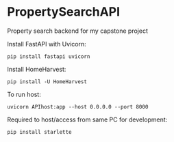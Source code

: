 # PropertySearchAPI
Property search backend for my capstone project

Install FastAPI with Uvicorn:
```
pip install fastapi uvicorn
```

Install HomeHarvest:
```
pip install -U HomeHarvest
```

To run host:
```
uvicorn APIhost:app --host 0.0.0.0 --port 8000
```

Required to host/access from same PC for development:
```
pip install starlette
```
